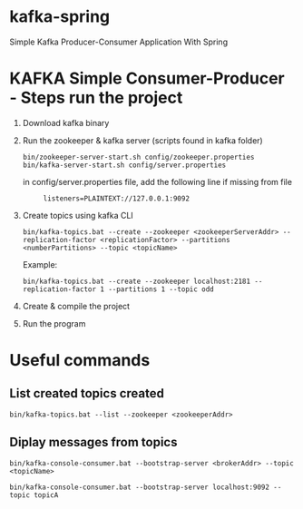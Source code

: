 # kafka-spring
Simple Kafka Producer-Consumer Application With Spring

KAFKA Simple Consumer-Producer - Steps run the project
=============================================

1. Download kafka binary

2. Run the zookeeper & kafka server (scripts found in kafka folder)
	
	   bin/zookeeper-server-start.sh config/zookeeper.properties
	   bin/kafka-server-start.sh config/server.properties
	
	in config/server.properties file, add the following line if missing from file 
			
			listeners=PLAINTEXT://127.0.0.1:9092
			
	
3. Create topics using kafka CLI

	   bin/kafka-topics.bat --create --zookeeper <zookeeperServerAddr> --replication-factor <replicationFactor> --partitions <numberPartitions> --topic <topicName>
	
	Example:
  
	   bin/kafka-topics.bat --create --zookeeper localhost:2181 --replication-factor 1 --partitions 1 --topic odd
	
4. Create & compile the project

5. Run the program






Useful commands
============================================

List created topics created
-----------------------------
	bin/kafka-topics.bat --list --zookeeper <zookeeperAddr> 
	
	
Diplay messages from topics
---------------------------------------------
	bin/kafka-console-consumer.bat --bootstrap-server <brokerAddr> --topic <topicName>
	
	bin/kafka-console-consumer.bat --bootstrap-server localhost:9092 --topic topicA

